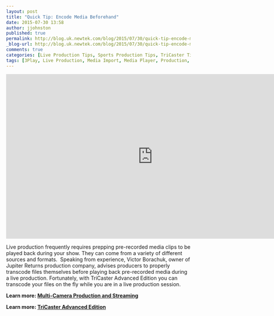```yaml
---
layout: post
title: "Quick Tip: Encode Media Beforehand"
date: 2015-07-30 13:58
author: jjohnston
published: true
permalink: http://blog.uk.newtek.com/blog/2015/07/30/quick-tip-encode-media-beforehand/
_blog-url: http://blog.uk.newtek.com/blog/2015/07/30/quick-tip-encode-media-beforehand/
comments: true
categories: [Live Production Tips, Sports Production Tips, TriCaster Tips, Video Production Tips]
tags: [3Play, Live Production, Media Import, Media Player, Production, Quick Tip, Tip, TriCaster, TriCaster Advanced Edition, TriCaster Mini]
---
```

<iframe src="https://player.vimeo.com/video/133377115" width="800" height="450" frameborder="0" allowfullscreen="allowfullscreen"></iframe>

Live production frequently requires prepping pre-recorded media clips to be played back during your show. They can come from a variety of different sources and formats.  Speaking from experience, Victor Borachuk, owner of Jupiter Returns production company, advises producers to properly transcode files themselves before playing back pre-recorded media during a live production. Fortunately, with TriCaster Advanced Edition you can transcode your files on the fly while you are in a live production session.

**Learn more: [Multi-Camera Production and Streaming](http://www.uk.newtek.com/multi-camera/new-to-multi-camera-and-streaming.html)**

**Learn more: [TriCaster Advanced Edition](http://www.uk.newtek.com/products/tricaster-advanced-edition.html)**
